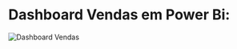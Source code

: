 # Dashboard Vendas em Power Bi:

![Dashboard Vendas](https://github.com/user-attachments/assets/94a4f823-2420-4aa1-aac5-73eee3ad26f6)
